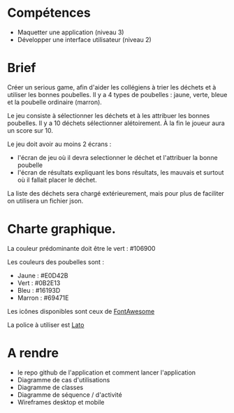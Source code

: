 # Compétences 

* Maquetter une application (niveau 3)
* Développer une interface utilisateur (niveau 2)

# Brief 

Créer un serious game, afin d'aider les collégiens à trier les déchets et à utiliser les bonnes poubelles. 
Il y a 4 types de poubelles : jaune, verte, bleue et la poubelle ordinaire (marron).

Le jeu consiste à sélectionner les déchets et à les attribuer les bonnes poubelles. Il y a 10 déchets sélectionner alétoirement.
À la fin le joueur aura un score sur 10.

Le jeu doit avoir au moins 2 écrans :

* l'écran de jeu où il devra selectionner le déchet et l'attribuer la bonne poubelle
* l'écran de résultats expliquant les bons résultats, les mauvais et surtout où il fallait placer le déchet.

La liste des déchets sera chargé extérieurement, mais pour plus de faciliter on utilisera un fichier json.

# Charte graphique.

La couleur prédominante doit être le vert : #106900

Les couleurs des poubelles sont : 

* Jaune : #E0D42B 
* Vert : #0B2E13
* Bleu : #16193D
* Marron : #69471E

Les icônes disponibles sont ceux de [FontAwesome](https://fontawesome.com/)

La police à utiliser est [Lato](https://fonts.google.com/specimen/Lato)

# A rendre

* le repo github de l'application et comment lancer l'application
* Diagramme de cas d'utilisations
* Diagramme de classes 
* Diagramme de séquence / d'activité
* Wireframes desktop et mobile
